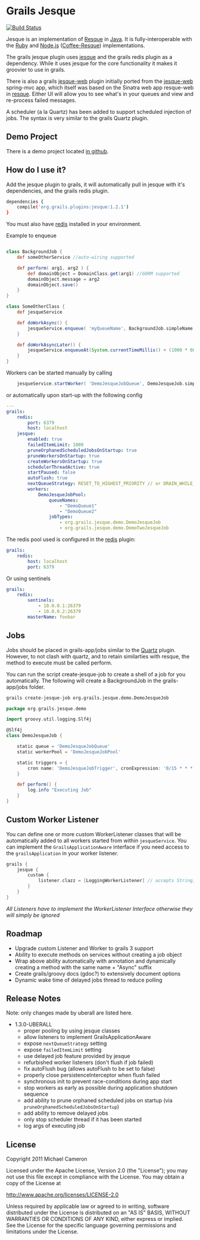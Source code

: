 Grails Jesque
=============

[![Build Status](https://travis-ci.org/Grails-Plugin-Consortium/grails-jesque.svg?branch=master)](https://travis-ci.org/Grails-Plugin-Consortium/grails-jesque)

Jesque is an implementation of [Resque](https://github.com/resque/resque) in [Java](http://www.oracle.com/technetwork/java/index.html).
It is fully-interoperable with the [Ruby](http://www.ruby-lang.org/en/) and [Node.js](http://nodejs.org/) ([Coffee-Resque](https://github.com/technoweenie/coffee-resque)) implementations.

The grails jesque plugin uses [jesque](https://github.com/gresrun/jesque) and the grails redis plugin as a dependency.
While it uses jesque for the core functionality it makes it groovier to use in grails.

There is also a grails [jesque-web](https://github.com/michaelcameron/grails-jesque-web) plugin initially ported from the [jesque-web](https://github.com/gresrun/jesque-web) spring-mvc app, which itself was based on the Sinatra web app resque-web in [resque](https://github.com/resque/resque).
Either UI will allow you to see what's in your queues and view and re-process failed messages.

A scheduler (a la Quartz) has been added to support scheduled injection of jobs. The syntax is very similar to the grails Quartz plugin. 


Demo Project
-------------
There is a demo project located [in github](https://github.com/Grails-Plugin-Consortium/grails-jesque-demo).


How do I use it?
----------------
Add the jesque plugin to grails, it will automatically pull in jesque with it's dependencies, and the grails redis plugin.

```bash
dependencies {
    compile('org.grails.plugins:jesque:1.2.1')
}
```

You must also have [redis](http://redis.io) installed in your environment.


Example to enqueue

```groovy

class BackgroundJob {
    def someOtherService //auto-wiring supported

    def perform( arg1, arg2 ) {
        def domainObject = DomainClass.get(arg1) //GORM supported
        domainObject.message = arg2
        domainObject.save()
    }
}

class SomeOtherClass {
    def jesqueService

    def doWorkAsync() {
        jesqueService.enqueue( 'myQueueName', BackgroundJob.simpleName, 1, 'hi there')
    }

    def doWorkAsyncLater() {
        jesqueService.enqueueAt(System.currentTimeMillis() + (1000 * 60), 'myQueueName', BackgroundJob.simpleName, 1, 'hi there')
    }
}
```

Workers can be started manually by calling

```groovy
    jesqueService.startWorker( 'DemoJesqueJobQueue', DemoJesqueJob.simpleName, DemoJesqueJob )
```

or automatically upon start-up with the following config

```yaml
---
grails:
    redis:
        port: 6379
        host: localhost
    jesque:
        enabled: true
        failedItemLimit: 1000
        pruneOrphanedScheduledJobsOnStartup: true
        pruneWorkersOnStartup: true
        createWorkersOnStartup: true
        schedulerThreadActive: true
        startPaused: false
        autoFlush: true
        nextQueueStrategy: RESET_TO_HIGHEST_PRIORITY // or DRAIN_WHILE_MESSAGES_EXISTS
        workers:
            DemoJesqueJobPool:
                queueNames:
                    - "DemoQueue1"
                    - "DemoQueue2"
                jobTypes:
                    - org.grails.jesque.demo.DemoJesqueJob
                    - org.grails.jesque.demo.DemoTwoJesqueJob
```

The redis pool used is configured in the [redis](https://github.com/grails-plugins/grails-redis) plugin:

```yaml
grails:
    redis:
        host: localhost
        port: 6379
```

Or using sentinels

```yaml
grails:
    redis:
        sentinels:
            - 10.0.0.1:26379
            - 10.0.0.2:26379
        masterName: foobar        
```

Jobs
----
Jobs should be placed in grails-app/jobs similar to the [Quartz](http://grails.org/plugin/quartz) plugin.
However, to not clash with quartz, and to retain similarties with resque, the method to execute must be called perform.

You can run the script create-jesque-job to create a shell of a job for you automatically.  The
following will create a BackgroundJob in the grails-app/jobs folder.

```bash
grails create-jesque-job org.grails.jesque.demo.DemoJesqueJob
```

```groovy
package org.grails.jesque.demo

import groovy.util.logging.Slf4j

@Slf4j
class DemoJesqueJob {

    static queue = 'DemoJesqueJobQueue'
    static workerPool = 'DemoJesqueJobPool'

    static triggers = {
        cron name: 'DemoJesqueJobTrigger', cronExpression: '0/15 * * * * ? *'
    }

    def perform() {
        log.info "Executing Job"
    }
}
```

Custom Worker Listener
----
You can define one or more custom WorkerListener classes that will be automatically added to all workers started from within `jesqueService`.
You can implement the `GrailsApplicationAware` interface if you need access to the `grailsApplication` in your worker listener.

```groovy
grails {
    jesque {
        custom {
            listener.clazz = [LoggingWorkerListener] // accepts String, Class or List<String> or List<Class>
        }
    }
}
```
 
*All Listeners have to implement the WorkerListener Interface otherwise they will simply be ignored*

Roadmap
----
* Upgrade custom Listener and Worker to grails 3 support
* Ability to execute methods on services without creating a job object
* Wrap above ability automatically with annotation and dynamically creating a method with the same name + "Async" suffix
* Create grails/groovy docs (gdoc?) to extensively document options
* Dynamic wake time of delayed jobs thread to reduce polling

Release Notes
----

Note: only changes made by uberall are listed here.

* 1.3.0-UBERALL
    * proper pooling by using jesque classes
    * allow listeners to implement GrailsApplicationAware
    * expose `nextQueueStrategy` setting
    * expose `failedItemLimit` setting
    * use delayed job feature provided by jesque
    * refurbished worker listeners (don't flush if job failed)
    * fix autoFlush bug (allows autoFlush to be set to false)
    * properly close persistenceInterceptor when flush failed
    * synchronous init to prevent race-conditions during app start
    * stop workers as early as possible during application shutdown sequence
    * add ability to prune orphaned scheduled jobs on startup (via `pruneOrphanedScheduledJobsOnStartup`)
    * add ability to remove delayed jobs
    * only stop scheduler thread if it has been started
    * log args of executing job

License
-------
Copyright 2011 Michael Cameron

Licensed under the Apache License, Version 2.0 (the "License");
you may not use this file except in compliance with the License.
You may obtain a copy of the License at

   <http://www.apache.org/licenses/LICENSE-2.0>

Unless required by applicable law or agreed to in writing, software
distributed under the License is distributed on an "AS IS" BASIS,
WITHOUT WARRANTIES OR CONDITIONS OF ANY KIND, either express or implied.
See the License for the specific language governing permissions and
limitations under the License.
